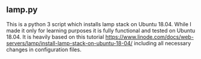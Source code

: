 ## lamp.py
This is a python 3 script which installs lamp stack on Ubuntu 18.04. While I made it only for learning purposes it is fully functional and tested on Ubuntu 18.04.
It is heavily based on this tutorial https://www.linode.com/docs/web-servers/lamp/install-lamp-stack-on-ubuntu-18-04/ including all necessary changes in configuration files. 
